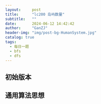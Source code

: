 ```yaml
---
layout:     post
title:      "lc200 岛屿数量"
subtitle:   ""
date:       2024-06-12 14:42:42
author:     "GanZJ"
header-img: "img/post-bg-HumanSystem.jpg"
catalog: true
tags:
  - 每日一题
  - bfs
  - dfs
---
```




## 初始版本



## 通用算法思想




